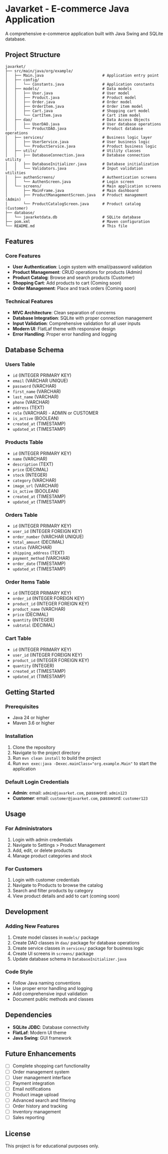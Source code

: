 # Javarket - E-commerce Java Application

A comprehensive e-commerce application built with Java Swing and SQLite database.

## Project Structure

```
javarket/
├── src/main/java/org/example/
│   ├── Main.java                          # Application entry point
│   ├── config/
│   │   └── Constants.java                 # Application constants
│   ├── models/                            # Data models
│   │   ├── User.java                      # User model
│   │   ├── Product.java                   # Product model
│   │   ├── Order.java                     # Order model
│   │   ├── OrderItem.java                 # Order item model
│   │   ├── Cart.java                      # Shopping cart model
│   │   └── CartItem.java                  # Cart item model
│   ├── dao/                               # Data Access Objects
│   │   ├── UserDAO.java                   # User database operations
│   │   └── ProductDAO.java                # Product database operations
│   ├── services/                          # Business logic layer
│   │   ├── UserService.java               # User business logic
│   │   └── ProductService.java            # Product business logic
│   ├── utils/                             # Utility classes
│   │   ├── DatabaseConnection.java        # Database connection utility
│   │   ├── DatabaseInitializer.java       # Database initialization
│   │   └── Validators.java                # Input validation utilities
│   ├── authenScreens/                     # Authentication screens
│   │   └── AuthenScreen.java              # Login screen
│   └── screens/                           # Main application screens
│       ├── MainFrame.java                 # Main dashboard
│       ├── ProductManagementScreen.java   # Product management (Admin)
│       └── ProductCatalogScreen.java      # Product catalog (Customer)
├── database/
│   └── javarketdata.db                    # SQLite database
├── pom.xml                                # Maven configuration
└── README.md                              # This file
```

## Features

### Core Features

- **User Authentication**: Login system with email/password validation
- **Product Management**: CRUD operations for products (Admin)
- **Product Catalog**: Browse and search products (Customer)
- **Shopping Cart**: Add products to cart (Coming soon)
- **Order Management**: Place and track orders (Coming soon)

### Technical Features

- **MVC Architecture**: Clean separation of concerns
- **Database Integration**: SQLite with proper connection management
- **Input Validation**: Comprehensive validation for all user inputs
- **Modern UI**: FlatLaf theme with responsive design
- **Error Handling**: Proper error handling and logging

## Database Schema

### Users Table

- `id` (INTEGER PRIMARY KEY)
- `email` (VARCHAR UNIQUE)
- `password` (VARCHAR)
- `first_name` (VARCHAR)
- `last_name` (VARCHAR)
- `phone` (VARCHAR)
- `address` (TEXT)
- `role` (VARCHAR) - ADMIN or CUSTOMER
- `is_active` (BOOLEAN)
- `created_at` (TIMESTAMP)
- `updated_at` (TIMESTAMP)

### Products Table

- `id` (INTEGER PRIMARY KEY)
- `name` (VARCHAR)
- `description` (TEXT)
- `price` (DECIMAL)
- `stock` (INTEGER)
- `category` (VARCHAR)
- `image_url` (VARCHAR)
- `is_active` (BOOLEAN)
- `created_at` (TIMESTAMP)
- `updated_at` (TIMESTAMP)

### Orders Table

- `id` (INTEGER PRIMARY KEY)
- `user_id` (INTEGER FOREIGN KEY)
- `order_number` (VARCHAR UNIQUE)
- `total_amount` (DECIMAL)
- `status` (VARCHAR)
- `shipping_address` (TEXT)
- `payment_method` (VARCHAR)
- `order_date` (TIMESTAMP)
- `updated_at` (TIMESTAMP)

### Order Items Table

- `id` (INTEGER PRIMARY KEY)
- `order_id` (INTEGER FOREIGN KEY)
- `product_id` (INTEGER FOREIGN KEY)
- `product_name` (VARCHAR)
- `price` (DECIMAL)
- `quantity` (INTEGER)
- `subtotal` (DECIMAL)

### Cart Table

- `id` (INTEGER PRIMARY KEY)
- `user_id` (INTEGER FOREIGN KEY)
- `product_id` (INTEGER FOREIGN KEY)
- `quantity` (INTEGER)
- `created_at` (TIMESTAMP)
- `updated_at` (TIMESTAMP)

## Getting Started

### Prerequisites

- Java 24 or higher
- Maven 3.6 or higher

### Installation

1. Clone the repository
2. Navigate to the project directory
3. Run `mvn clean install` to build the project
4. Run `mvn exec:java -Dexec.mainClass="org.example.Main"` to start the application

### Default Login Credentials

- **Admin**: email: `admin@javarket.com`, password: `admin123`
- **Customer**: email: `customer@javarket.com`, password: `customer123`

## Usage

### For Administrators

1. Login with admin credentials
2. Navigate to Settings > Product Management
3. Add, edit, or delete products
4. Manage product categories and stock

### For Customers

1. Login with customer credentials
2. Navigate to Products to browse the catalog
3. Search and filter products by category
4. View product details and add to cart (coming soon)

## Development

### Adding New Features

1. Create model classes in `models/` package
2. Create DAO classes in `dao/` package for database operations
3. Create service classes in `services/` package for business logic
4. Create UI screens in `screens/` package
5. Update database schema in `DatabaseInitializer.java`

### Code Style

- Follow Java naming conventions
- Use proper error handling and logging
- Add comprehensive input validation
- Document public methods and classes

## Dependencies

- **SQLite JDBC**: Database connectivity
- **FlatLaf**: Modern UI theme
- **Java Swing**: GUI framework

## Future Enhancements

- [ ] Complete shopping cart functionality
- [ ] Order management system
- [ ] User management interface
- [ ] Payment integration
- [ ] Email notifications
- [ ] Product image upload
- [ ] Advanced search and filtering
- [ ] Order history and tracking
- [ ] Inventory management
- [ ] Sales reporting

## License

This project is for educational purposes only.
